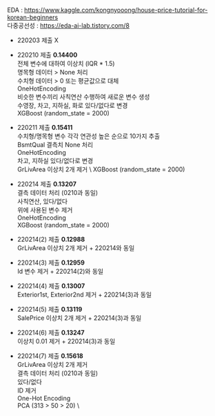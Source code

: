 EDA : https://www.kaggle.com/kongnyooong/house-price-tutorial-for-korean-beginners \
다중공선성 : https://eda-ai-lab.tistory.com/8

- 220203 제출 X

- 220210 제출 **0.14400** \
전체 변수에 대하여 이상치 (IQR * 1.5) \
명목형 데이터 > None 처리 \
수치형 데이터 > 0 또는 평균값으로 대체 \
OneHotEncoding \
비슷한 변수끼리 사칙연산 수행하여 새로운 변수 생성 \
수영장, 차고, 지하실, 화로 있다/없다로 변경 \
XGBoost (random_state = 2000)

- 220211 제출 **0.15411** \
수치형/명목형 변수 각각 연관성 높은 순으로 10가지 추출 \
BsmtQual 결측치 None 처리 \
OneHotEncoding \
차고, 지하실 있다/없다로 변경 \
GrLivArea 이상치 2개 제거 \ 
XGBoost (random_state = 2000)

- 220214 제출 **0.13207** \
결측 데이터 처리 (0210과 동일) \
사칙연산, 있다/없다 \
위에 사용된 변수 제거 \
OneHotEncoding \
XGBoost (random_state = 2000)

- 220214(2) 제출 **0.12988** \
GrLivArea 이상치 2개 제거 + 220214와 동일

- 220214(3) 제출 **0.12959** \
Id 변수 제거 + 220214(2)와 동일

- 220214(4) 제출 **0.13007** \
Exterior1st, Exterior2nd 제거 + 220214(3)과 동일

- 220214(5) 제출 **0.13119** \
SalePrice 이상치 2개 제거 + 220214(3)과 동일

- 220214(6) 제출 **0.13247** \
이상치 0.01 제거 + 220214(3)과 동일

- 220214(7) 제출 **0.15618** \
GrLivArea 이상치 2개 제거 \
결측 데이터 처리 (0210과 동일) \
있다/없다 \
ID 제거 \
One-Hot Encoding \
PCA (313 > 50 > 20) \
